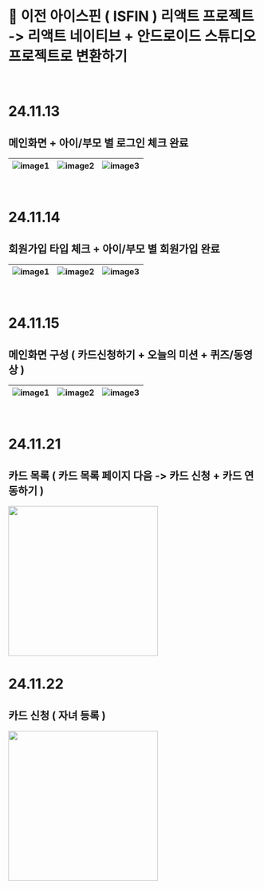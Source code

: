 #  🚗 이전 아이스핀 ( ISFIN ) 리액트 프로젝트 -> 리액트 네이티브 + 안드로이드 스튜디오 프로젝트로 변환하기 
<br/>

# 24.11.13
## 메인화면 + 아이/부모 별 로그인 체크 완료
| ![image1](https://github.com/user-attachments/assets/1309be77-8f74-4191-a84d-5de09ab440a7) | ![image2](https://github.com/user-attachments/assets/b224e03a-31b4-4296-9bcc-7c372e1ef183) | ![image3](https://github.com/user-attachments/assets/68731055-04f8-495b-a6eb-e6f0e9ac4a00) |
|---|---|---|

<br/>

# 24.11.14
## 회원가입 타입 체크 + 아이/부모 별 회원가입 완료

| ![image1](https://github.com/user-attachments/assets/eafa1f1c-4036-40dd-965f-6fe5cc968f31) | ![image2](https://github.com/user-attachments/assets/685887c6-179b-47cf-9455-4d8c25138c9e) | ![image3](https://github.com/user-attachments/assets/ec2aa070-1e2d-4966-975d-b8c422abab55) |
|---|---|---|

<br/>


# 24.11.15
## 메인화면 구성 ( 카드신청하기 + 오늘의 미션 + 퀴즈/동영상 )

| ![image1](https://github.com/user-attachments/assets/3e939df8-f054-4af0-8708-28147e924b79) | ![image2](https://github.com/user-attachments/assets/739dd7cc-894e-498b-b0e1-0c800528e40f) | ![image3](https://github.com/user-attachments/assets/ab49ff76-42ea-4740-bf82-2b9e9fb6fe2b) |
|---|---|---|

<br/>

# 24.11.21
## 카드 목록 ( 카드 목록 페이지 다음 -> 카드 신청 + 카드 연동하기 )
 <img src="https://github.com/user-attachments/assets/3b27d6b2-4c3d-41c2-b99c-795f0e01763e" width="300"> 
<br/>


# 24.11.22
## 카드 신청 ( 자녀 등록 )
 <img src="https://github.com/user-attachments/assets/9f287998-3b58-4534-9ca4-956371249aa3" width="300"> 
<br/>



